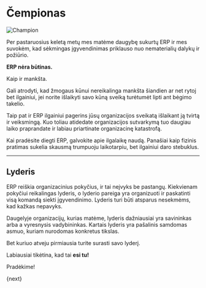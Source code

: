 <!-- add-breadcrumbs -->
# Čempionas

<img alt="Champion" class="screenshot" src="{{docs_base_url}}/assets/img/setup/implementation-image.png">

Per pastaruosius keletą metų mes matėme daugybę sukurtų ERP ir mes
suvokėm, kad sėkmingas įgyvendinimas priklauso nuo nematerialių dalykų ir požiūrio.

**ERP nėra būtinas.**

Kaip ir mankšta.

Gali atrodyti, kad žmogaus kūnui nereikalinga mankšta šiandien ar net rytoj
bet ilgainiui, jei norite išlaikyti savo kūną sveiką turėtumėt lipti ant bėgimo takelio.

Taip pat ir ERP ilgainiui pagerins jūsų organizacijos sveikatą išlaikant ją tvirtą ir veiksmingą. Kuo toliau atidedate organizacijos sutvarkymą tuo daugiau laiko praprandate ir labiau priartinate organizacinę katastrofą.

Kai pradėsite diegti ERP, galvokite apie ilgalaikę naudą. Panašiai kaip fizinis pratimas sukelia skausmą trumpuoju laikotarpiu, bet ilgainiui daro stebuklus.

* * *

## Lyderis

ERP reiškia organizacinius pokyčius, ir tai neįvyks be pastangų. Kiekvienam pokyčiui reikalingas lyderis, o lyderio pareiga yra organizuoti ir paskatinti visą komandą siekti įgyvendinimo. Lyderis turi būti atsparus nesekmėms, kad kažkas nepavyks.

Daugelyje organizacijų, kurias matėme, lyderis dažniausiai yra savininkas arba a
vyresnysis vadybininkas. Kartais lyderis yra pašalinis samdomas asmuo, kuriam nurodomas konkretus tikslas.

Bet kuriuo atveju pirmiausia turite surasti savo lyderį.

Labiausiai tikėtina, kad tai **esi tu!**

Pradėkime!

{next}
